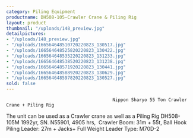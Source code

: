 ```yaml
---
category: Piling Equipment
productname: DH508-105-Crawler Crane & Piling Rig
layout: product
thumbnail: "/uploads/148_preview.jpg"
detailpictures:
- "/uploads/148_preview.jpg"
- "/uploads/166564648510720220823_130517.jpg"
- "/uploads/166564648525820220823_130422.jpg"
- "/uploads/166564648535220220823_131233.jpg"
- "/uploads/166564648538520220823_131238.jpg"
- "/uploads/166564648571920220823_130441.jpg"
- "/uploads/166564648588920220823_130629.jpg"
- "/uploads/166564648597820220823_130527.jpg"
sold: false
---
```


                                            Nippon Sharyo 55 Ton Crawler Crane + Piling Rig
The unit can be used as a Crawler crane as well as a Piling Rig
DH508-105M
1992yr, SN. N55901, 4905 hrs, 
Crawler Boom: 31m + 55t, Ball Hook
Piling Leader: 27m + Jacks+ Full Weight
Leader Type: M70D-2




